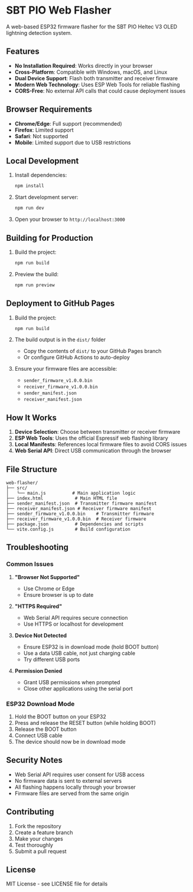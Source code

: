 # SBT PIO Web Flasher

A web-based ESP32 firmware flasher for the SBT PIO Heltec V3 OLED lightning detection system.

## Features

- **No Installation Required**: Works directly in your browser
- **Cross-Platform**: Compatible with Windows, macOS, and Linux
- **Dual Device Support**: Flash both transmitter and receiver firmware
- **Modern Web Technology**: Uses ESP Web Tools for reliable flashing
- **CORS-Free**: No external API calls that could cause deployment issues

## Browser Requirements

- **Chrome/Edge**: Full support (recommended)
- **Firefox**: Limited support
- **Safari**: Not supported
- **Mobile**: Limited support due to USB restrictions

## Local Development

1. Install dependencies:
   ```bash
   npm install
   ```

2. Start development server:
   ```bash
   npm run dev
   ```

3. Open your browser to `http://localhost:3000`

## Building for Production

1. Build the project:
   ```bash
   npm run build
   ```

2. Preview the build:
   ```bash
   npm run preview
   ```

## Deployment to GitHub Pages

1. Build the project:
   ```bash
   npm run build
   ```

2. The build output is in the `dist/` folder
   - Copy the contents of `dist/` to your GitHub Pages branch
   - Or configure GitHub Actions to auto-deploy

3. Ensure your firmware files are accessible:
   - `sender_firmware_v1.0.0.bin`
   - `receiver_firmware_v1.0.0.bin`
   - `sender_manifest.json`
   - `receiver_manifest.json`

## How It Works

1. **Device Selection**: Choose between transmitter or receiver firmware
2. **ESP Web Tools**: Uses the official Espressif web flashing library
3. **Local Manifests**: References local firmware files to avoid CORS issues
4. **Web Serial API**: Direct USB communication through the browser

## File Structure

```
web-flasher/
├── src/
│   └── main.js          # Main application logic
├── index.html            # Main HTML file
├── sender_manifest.json  # Transmitter firmware manifest
├── receiver_manifest.json # Receiver firmware manifest
├── sender_firmware_v1.0.0.bin    # Transmitter firmware
├── receiver_firmware_v1.0.0.bin  # Receiver firmware
├── package.json          # Dependencies and scripts
└── vite.config.js        # Build configuration
```

## Troubleshooting

### Common Issues

1. **"Browser Not Supported"**
   - Use Chrome or Edge
   - Ensure browser is up to date

2. **"HTTPS Required"**
   - Web Serial API requires secure connection
   - Use HTTPS or localhost for development

3. **Device Not Detected**
   - Ensure ESP32 is in download mode (hold BOOT button)
   - Use a data USB cable, not just charging cable
   - Try different USB ports

4. **Permission Denied**
   - Grant USB permissions when prompted
   - Close other applications using the serial port

### ESP32 Download Mode

1. Hold the BOOT button on your ESP32
2. Press and release the RESET button (while holding BOOT)
3. Release the BOOT button
4. Connect USB cable
5. The device should now be in download mode

## Security Notes

- Web Serial API requires user consent for USB access
- No firmware data is sent to external servers
- All flashing happens locally through your browser
- Firmware files are served from the same origin

## Contributing

1. Fork the repository
2. Create a feature branch
3. Make your changes
4. Test thoroughly
5. Submit a pull request

## License

MIT License - see LICENSE file for details
